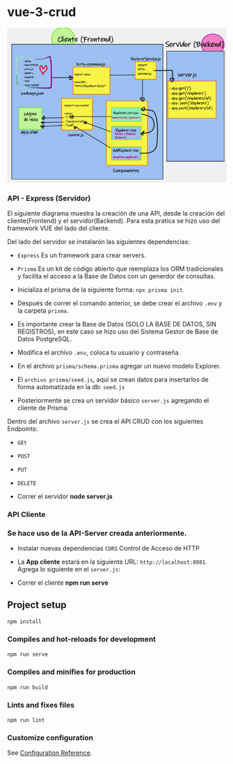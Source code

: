 # vue-3-crud

![Diagrama](https://raw.githubusercontent.com/LuceroLuciano/client-launchx/master/img/diagrama.png)

### API - Express (Servidor)

El siguiente diagrama muestra la creación de una API, desde la creación del cliente(Frontend) y el servidor(Backend). 
Para esta pratica se hizo uso del framework VUE del lado del cliente.

Del lado del servidor se instalarón las siguientes dependencias:
- `Express` Es un framework para crear servers.
- `Prisma` Es un kit de código abierto que reemplaza los ORM tradicionales y facilita el acceso a la Base de Datos con un generdor de consultas. <br>

- Inicializa el prisma de la siguiente forma: `npx prisma init`. 

- Después de correr el comando anterior, se debe crear el archivo `.env` y la carpeta `prisma`.

- Es importante crear la Base de Datos (SOLO LA BASE DE DATOS, SIN REGISTROS), en este caso se hizo uso del Sistema
  Gestor de Base de Datos PostgreSQL.

- Modifica el archivo `.env`, coloca tu usuario y contraseña. 

- En el archivo `prisma/schema.prisma` agregar un nuevo modelo Explorer.

- El `archivo prisma/seed.js`, aquí se crean datos para insertarlos de forma automatizada en la db:
  `seed.js`

- Posteriormente se crea un servidor básico `server.js` agregando el cliente de Prisma.

Dentro del archivo `server.js` se crea el API CRUD con los siguientes Endpoints:
- `GEt`
- `POST`
- `PUT`
- `DELETE`

- Correr el servidor **node server.js**

### API Cliente

### Se hace uso de la API-Server creada anteriormente.

- Instalar nuevas dependencias
`CORS` Control de Acceso de HTTP 

- La **App cliente** estará en la siguiente URL: `http://localhost:8081`. Agrega lo siguiente en el `server.js`:
- Correr el cliente **npm run serve**


## Project setup
```
npm install
```

### Compiles and hot-reloads for development
```
npm run serve
```

### Compiles and minifies for production
```
npm run build
```

### Lints and fixes files
```
npm run lint
```

### Customize configuration
See [Configuration Reference](https://cli.vuejs.org/config/).
